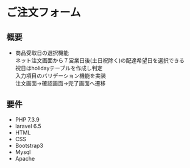 # ご注文フォーム  

## 概要  

* 商品受取日の選択機能  
ネット注文画面から７営業日後(土日祝除く)の配達希望日を選択できる  
祝日はholidayテーブルを作成し判定  
入力項目のバリデーション機能を実装  
注文画面→確認画面→完了画面へ遷移  

## 要件  

* PHP 7.3.9  
* laravel 6.5  
* HTML  
* CSS  
* Bootstrap3  
* Mysql  
* Apache  

